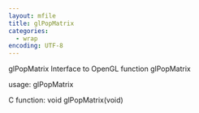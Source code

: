 ```yaml
---
layout: mfile
title: glPopMatrix
categories:
  - wrap
encoding: UTF-8
---
```


glPopMatrix  Interface to OpenGL function glPopMatrix

usage:  glPopMatrix

C function:  void glPopMatrix(void)